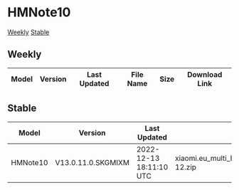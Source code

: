 # HMNote10
[Weekly](#Weekly)  [Stable](#Stable)
## Weekly
| Model | Version | Last Updated | File Name | Size | Download Link |
| ---- | ---- | ---- | ---- | ---- | ---- |
## Stable
| Model | Version | Last Updated | File Name | Size | Download Link |
| ---- | ---- | ---- | ---- | ---- | ---- |
| HMNote10 | V13.0.11.0.SKGMIXM | 2022-12-13 18:11:10 UTC | xiaomi.eu_multi_HMNote10_V13.0.11.0.SKGMIXM_v13-12.zip | 3.4 GB | [SourceForge](https://sourceforge.net/projects/xiaomi-eu-multilang-miui-roms/files/xiaomi.eu/MIUI-STABLE-RELEASES/MIUIv13/xiaomi.eu_multi_HMNote10_V13.0.11.0.SKGMIXM_v13-12.zip/download) |
